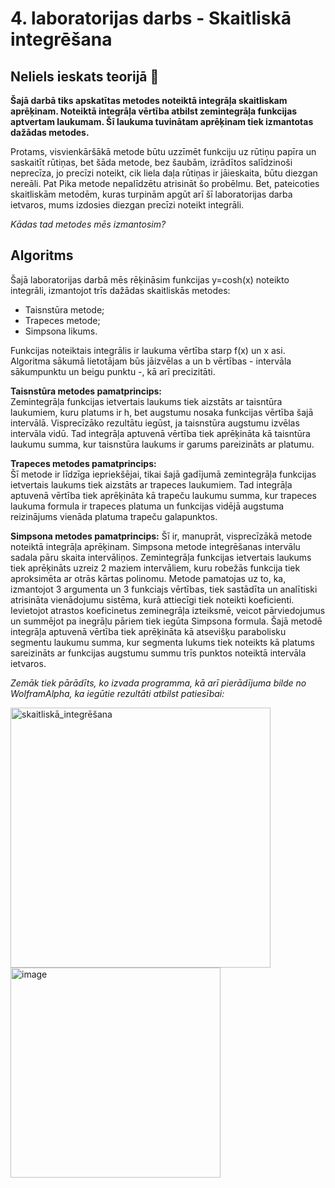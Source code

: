 # 4. laboratorijas darbs -  Skaitliskā integrēšana
## Neliels ieskats teorijā :mag_right:

**Šajā darbā tiks apskatītas metodes noteiktā integrāļa skaitliskam aprēķinam. Noteiktā integrāļa vērtība atbilst zemintegrāļa funkcijas aptvertam laukumam.
Šī laukuma tuvinātam aprēķinam tiek izmantotas dažādas metodes.**  

Protams, visvienkāršākā metode būtu uzzīmēt funkciju uz rūtiņu papīra un saskaitīt rūtiņas, bet šāda metode, bez šaubām, izrādītos salīdzinoši neprecīza, jo precīzi noteikt, cik liela daļa rūtiņas ir jāieskaita, būtu diezgan nereāli. Pat Pika metode nepalīdzētu atrisināt šo probēlmu. Bet, pateicoties skaitliskām metodēm, kuras turpinām apgūt arī šī laboratorijas darba ietvaros, mums izdosies diezgan precīzi noteikt integrāli.  

_Kādas tad metodes mēs izmantosim?_

## Algoritms

Šajā laboratorijas darbā mēs rēķināsim funkcijas y=cosh(x) noteikto integrāli, izmantojot trīs dažādas skaitliskās metodes:  
- Taisnstūra metode;  
- Trapeces metode;  
- Simpsona likums.  

Funkcijas noteiktais integrālis ir laukuma vērtība starp f(x) un x asi. Algoritma sākumā lietotājam būs jāizvēlas a un b vērtības - intervāla sākumpunktu un beigu punktu -, kā arī precizitāti.  

**Taisnstūra metodes pamatprincips:**  
Zemintegrāļa funkcijas ietvertais laukums tiek aizstāts ar taisntūra laukumiem, kuru platums ir h, bet augstumu nosaka funkcijas vērtība šajā intervālā. Visprecīzāko rezultātu iegūst, ja taisnstūra augstumu izvēlas intervāla vidū. Tad integrāļa aptuvenā vērtība tiek aprēķināta kā taisntūra laukumu summa, kur taisnstūra laukums ir garums pareizināts ar platumu. 

**Trapeces metodes pamatprincips:**  
Šī metode ir līdzīga iepriekšējai, tikai šajā gadījumā zemintegrāļa funkcijas ietvertais laukums tiek aizstāts ar trapeces laukumiem. Tad integrāļa aptuvenā vērtība tiek aprēķināta kā trapeču laukumu summa, kur trapeces laukuma formula ir trapeces platuma un funkcijas vidējā augstuma reizinājums vienāda platuma trapeču galapunktos.  

**Simpsona metodes pamatprincips:**
Šī ir, manuprāt, visprecīzākā metode noteiktā integrāļa aprēķinam. Simpsona metode integrēšanas intervālu sadala pāru skaita intervāliņos. Zemintegrāļa funkcijas ietvertais laukums tiek aprēķināts uzreiz 2 maziem intervāliem, kuru robežās funkcija tiek aproksimēta ar otrās kārtas polinomu. Metode pamatojas uz to, ka, izmantojot 3 argumenta un 3 funkciajs vērtības, tiek sastādīta un analītiski atrisināta vienādojumu sistēma, kurā attiecīgi tiek noteikti koeficienti. Ievietojot atrastos koeficinetus zeminegrāļa izteiksmē, veicot pārviedojumus un summējot pa inegrāļu pāriem tiek iegūta Simpsona formula. Šajā metodē integrāļa aptuvenā vērtība tiek aprēķināta kā atsevišķu parabolisku segmentu laukumu summa, kur segmenta lukums tiek noteikts kā platums sareizināts ar funkcijas augstumu summu trīs punktos noteiktā intervāla ietvaros.   

_Zemāk tiek pārādīts, ko izvada programma, kā arī pierādījuma bilde no WolframAlpha, ka iegūtie rezultāti atbilst patiesībai:_  

<img width="416" alt="skaitliskā_integrēšana" src="https://user-images.githubusercontent.com/112925785/213693602-ad69dca4-a82e-48fe-a3e5-22ea21275203.png">
<img width="336" alt="image" src="https://user-images.githubusercontent.com/112925785/213693655-b7f3286a-29a2-405c-8968-a6a4b82360dd.png">




